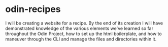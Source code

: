 # odin-recipes
I will be creating a website for a recipe. By the end of its creation I 
will have demonstrated knowledge of the various elements we've learned
so far throughout the Odin Project, how to set up the html boilerplate,
and how to maneuver through the CLI and manage the files and directories
within it. 
